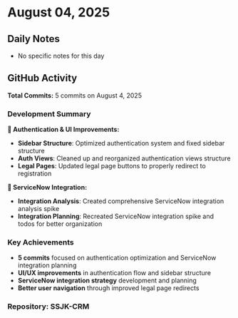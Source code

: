 ﻿# August 04, 2025

## Daily Notes

- No specific notes for this day


## GitHub Activity

**Total Commits:** 5 commits on August 4, 2025

### Development Summary

**🔐 Authentication & UI Improvements:**
- **Sidebar Structure**: Optimized authentication system and fixed sidebar structure
- **Auth Views**: Cleaned up and reorganized authentication views structure
- **Legal Pages**: Updated legal page buttons to properly redirect to registration

**🔗 ServiceNow Integration:**
- **Integration Analysis**: Created comprehensive ServiceNow integration analysis spike
- **Integration Planning**: Recreated ServiceNow integration spike and todos for better organization

### Key Achievements
- **5 commits** focused on authentication optimization and ServiceNow integration planning
- **UI/UX improvements** in authentication flow and sidebar structure
- **ServiceNow integration strategy** development and planning
- **Better user navigation** through improved legal page redirects

### Repository: SSJK-CRM

